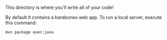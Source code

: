 This directory is where you'll write all of your code!

By default it contains a barebones web app. To run a local server,
execute this command:

```
mvn package exec:java
```
